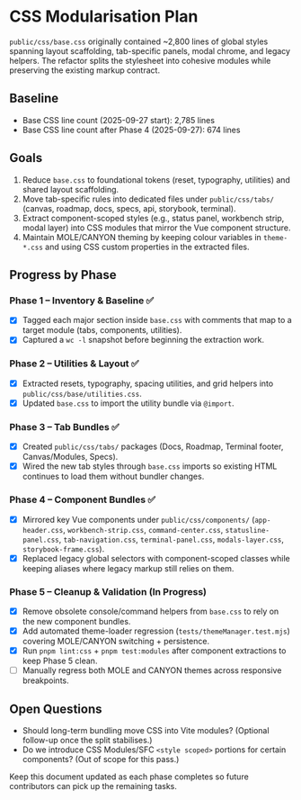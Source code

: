 # CSS Modularisation Plan

`public/css/base.css` originally contained ~2,800 lines of global styles spanning layout scaffolding, tab-specific panels, modal chrome, and legacy helpers. The refactor splits the stylesheet into cohesive modules while preserving the existing markup contract.

## Baseline
- Base CSS line count (2025-09-27 start): 2,785 lines
- Base CSS line count after Phase 4 (2025-09-27): 674 lines

## Goals
1. Reduce `base.css` to foundational tokens (reset, typography, utilities) and shared layout scaffolding.
2. Move tab-specific rules into dedicated files under `public/css/tabs/` (canvas, roadmap, docs, specs, api, storybook, terminal).
3. Extract component-scoped styles (e.g., status panel, workbench strip, modal layer) into CSS modules that mirror the Vue component structure.
4. Maintain MOLE/CANYON theming by keeping colour variables in `theme-*.css` and using CSS custom properties in the extracted files.

## Progress by Phase
### Phase 1 – Inventory & Baseline ✅
- [x] Tagged each major section inside `base.css` with comments that map to a target module (tabs, components, utilities).
- [x] Captured a `wc -l` snapshot before beginning the extraction work.

### Phase 2 – Utilities & Layout ✅
- [x] Extracted resets, typography, spacing utilities, and grid helpers into `public/css/base/utilities.css`.
- [x] Updated `base.css` to import the utility bundle via `@import`.

### Phase 3 – Tab Bundles ✅
- [x] Created `public/css/tabs/` packages (Docs, Roadmap, Terminal footer, Canvas/Modules, Specs).
- [x] Wired the new tab styles through `base.css` imports so existing HTML continues to load them without bundler changes.

### Phase 4 – Component Bundles ✅
- [x] Mirrored key Vue components under `public/css/components/` (`app-header.css`, `workbench-strip.css`, `command-center.css`, `statusline-panel.css`, `tab-navigation.css`, `terminal-panel.css`, `modals-layer.css`, `storybook-frame.css`).
- [x] Replaced legacy global selectors with component-scoped classes while keeping aliases where legacy markup still relies on them.

### Phase 5 – Cleanup & Validation (In Progress)
- [x] Remove obsolete console/command helpers from `base.css` to rely on the new component bundles.
- [x] Add automated theme-loader regression (`tests/themeManager.test.mjs`) covering MOLE/CANYON switching + persistence.
- [x] Run `pnpm lint:css` + `pnpm test:modules` after component extractions to keep Phase 5 clean.
- [ ] Manually regress both MOLE and CANYON themes across responsive breakpoints.

## Open Questions
- Should long-term bundling move CSS into Vite modules? (Optional follow-up once the split stabilises.)
- Do we introduce CSS Modules/SFC `<style scoped>` portions for certain components? (Out of scope for this pass.)

Keep this document updated as each phase completes so future contributors can pick up the remaining tasks.
